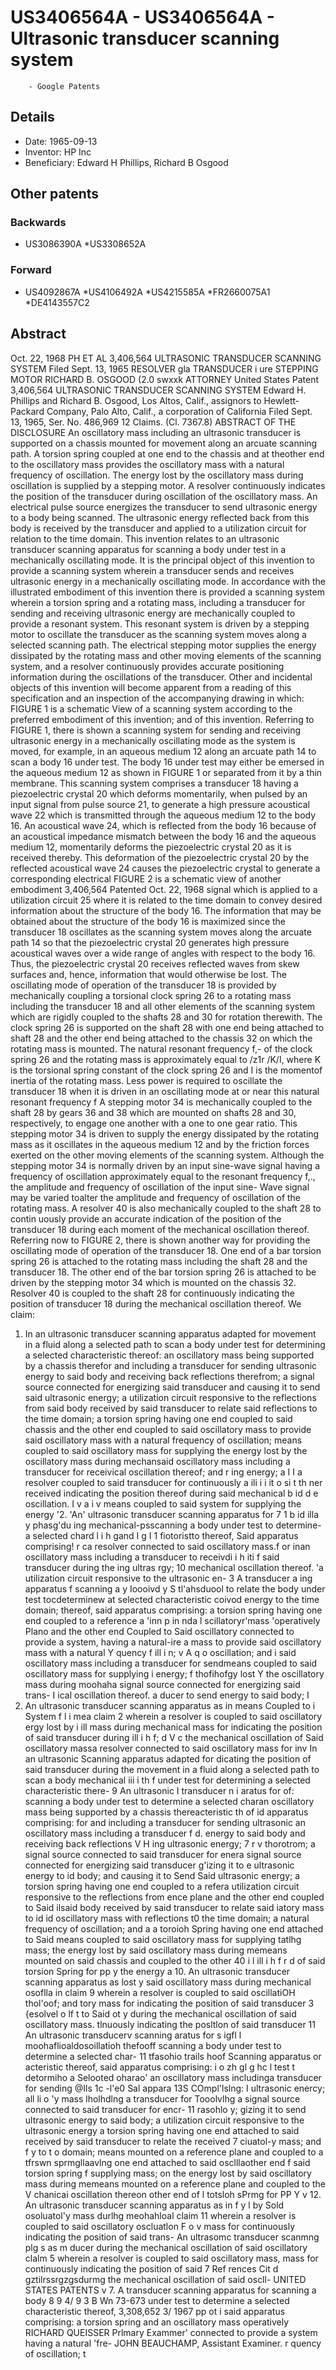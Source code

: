# US3406564A - US3406564A - Ultrasonic transducer scanning system 
        - Google Patents

## Details

* Date: 1965-09-13
* Inventor: HP Inc
* Beneficiary: Edward H Phillips, Richard B Osgood
## Other patents

### Backwards
 * US3086390A
 *US3308652A
### Forward
 * US4092867A
 *US4106492A
 *US4215585A
 *FR2660075A1
 *DE4143557C2
## Abstract

Oct. 22, 1968 PH ET AL 3,406,564 
ULTRASONIC TRANSDUCER SCANNING SYSTEM Filed Sept. 13, 1965 RESOLVER gla TRANSDUCER i ure STEPPING MOTOR RICHARD B. OSGOOD (2.0 swxxk ATTORNEY United States Patent 3,406,564 ULTRASONIC TRANSDUCER SCANNING SYSTEM Edward H. Phillips and Richard B. Osgood, Los Altos, Calif., assignors to Hewlett-Packard Company, Palo Alto, Calif., a corporation of California Filed Sept. 13, 1965, Ser. No. 486,969 
12 Claims. (Cl. 7367.8) 
ABSTRACT OF THE DISCLOSURE An oscillatory mass including an ultrasonic transducer is supported on a chassis mounted for movement along an arcuate scanning path. A torsion spring coupled at one end to the chassis and at theother end to the oscillatory mass provides the oscillatory mass with a natural frequency of oscillation. The energy lost by the oscillatory mass during oscillation is supplied by a stepping motor. A resolver continuously indicates the position of the transducer during oscillation of the oscillatory mass. An electrical pulse source energizes the transducer to send ultrasonic energy to a body being scanned. The ultrasonic energy reflected back from this body is received by the transducer and applied to a utilization circuit for relation to the time domain. 
 This invention relates to an ultrasonic transducer scanning apparatus for scanning a body under test in a mechanically oscillating mode. 
 It is the principal object of this invention to provide a scanning system wherein a transducer sends and receives ultrasonic energy in a mechanically oscillating mode. 
 In accordance with the illustrated embodiment of this invention there is provided a scanning system wherein a torsion spring and a rotating mass, including a transducer for sending and receiving ultrasonic energy are mechanically coupled to provide a resonant system. This resonant system is driven by a stepping motor to oscillate the transducer as the scanning system moves along a selected scanning path. The electrical stepping motor supplies the energy dissipated by the rotating mass and other moving elements of the scanning system, and a resolver continuously provides accurate positioning information during the oscillations of the transducer. 
 Other and incidental objects of this invention will become apparent from a reading of this specification and an inspection of the accompanying drawing in which: 
 FIGURE 1 is a schematic View of a scanning system according to the preferred embodiment of this invention; and 
of this invention. 
 Referring to FIGURE 1, there is shown a scanning system for sending and receiving ultrasonic energy in a mechanically oscillating mode as the system is moved, for example, in an aqueous medium 12 along an arcuate path 14 to scan a body 16 under test. The body 16 under test may either be emersed in the aqueous medium 12 as shown in FIGURE 1 or separated from it by a thin membrane. This scanning system comprises a transducer 18 having a piezoelectric crystal 20 which deforms momentarily, when pulsed by an input signal from pulse source 21, to generate a high pressure acoustical wave 22 which is transmitted through the aqueous medium 12 to the body 16. An acoustical wave 24, which is reflected from the body 16 because of an acoustical impedance mismatch between the body 16 and the aqueous medium 12, momentarily deforms the piezoelectric crystal 20 as it is received thereby. This deformation of the piezoelectric crystal 20 by the reflected acoustical wave 24 causes the piezoelectric crystal to generate a corresponding electrical FIGURE 2 is a schematic view of another embodiment 3,406,564 Patented Oct. 22, 1968 signal which is applied to a utilization circuit 25 where it is related to the time domain to convey desired information about the structure of the body 16. The information that may be obtained about the structure of the body 16 is maximized since the transducer 18 oscillates as the scanning system moves along the arcuate path 14 so that the piezoelectric crystal 20 generates high pressure acoustical waves over a wide range of angles with respect to the body 16. Thus, the piezoelectric crystal 20 receives reflected waves from skew surfaces and, hence, information that would otherwise be lost. 
 The oscillating mode of operation of the transducer 18 is provided by mechanically coupling a torsional clock spring 26 to a rotating mass including the transducer 18 and all other elements of the scanning system which are rigidly coupled to the shafts 28 and 30 for rotation therewith. The clock spring 26 is supported on the shaft 28 with one end being attached to shaft 28 and the other end being attached to the chassis 32 on which the rotating mass is mounted. The natural resonant frequency f,- of the clock spring 26 and the rotating mass is approximately equal to /z1r /K/I, where K is the torsional spring constant of the clock spring 26 and I is the momentof inertia of the rotating mass. Less power is required to oscillate the transducer 18 when it is driven in an oscillating mode at or near this natural resonant frequency f A stepping motor 34 is mechanically coupled to the shaft 28 by gears 36 and 38 which are mounted on shafts 28 and 30, respectively, to engage one another with a one to one gear ratio. This stepping motor 34 is driven to supply the energy dissipated by the rotating mass as it oscillates in the aqueous medium 12 and by the friction forces exerted on the other moving elements of the scanning system. Although the stepping motor 34 is normally driven by an input sine-wave signal having a frequency of oscillation approximately equal to the resonant frequency f,., the amplitude and frequency of oscillation of the input sine- Wave signal may be varied toalter the amplitude and frequency of oscillation of the rotating mass. A resolver 40 is also mechanically coupled to the shaft 28 to contin uously provide an accurate indication of the position of the transducer 18 during each moment of the mechanical oscillation thereof. 
 Referring now to FIGURE 2, there is shown another way for providing the oscillating mode of operation of the transducer 18. One end of a bar torsion spring 26 is attached to the rotating mass including the shaft 28 and the transducer 18. The other end of the bar torsion spring 26 is attached to be driven by the stepping motor 34 which is mounted on the chassis 32. Resolver 40 is coupled to the shaft 28 for continuously indicating the position of transducer 18 during the mechanical oscillation thereof. 
We claim: 
 1. In an ultrasonic transducer scanning apparatus adapted for movement in a fluid along a selected path to scan a body under test for determining a selected characteristic thereof: 
an oscillatory mass being supported by a chassis therefor and including a transducer for sending ultrasonic energy to said body and receiving back reflections therefrom; 
a signal source connected for energizing said transducer and causing it to send said ultrasonic energy; 
a utilization circuit responsive to the reflections from said body received by said transducer to relate said reflections to the time domain; 
a torsion spring having one end coupled to said chassis and the other end coupled to said oscillatory mass to provide said oscillatory mass with a natural frequency of oscillation; 
means coupled to said oscillatory mass for supplying the energy lost by the oscillatory mass during mechansaid oscillatory mass including a transducer for receivical oscillation thereof; and r ing energy; a I I a resolver coupled to said transducer for continuously a ili i i it o si t th ner received indicating the position thereof during said mechanical b id d e oscillation. I v a i v means coupled to said system for supplying the energy '2. 'An' ultrasonic transducer scanning apparatus for 7 1 b id illa y phasg'du ing mechanical-psscanning a body under test to determine-a selected chard l i h gand I g I 1 fiotoristto thereof, Said apparatus comprising! r ca resolver connected to said oscillatory mass.f or inan oscillatory mass including a transducer to receivdi i h iti f said transducer during the ing ultras rgy; 10 mechanical oscillation thereof. 'a utilization circuit responsive to the ultrasonic en- 3 A transducer a ing apparatus f scanning a y Ioooivd y S tl'ahsduool to relate the body under test tocdeterminew at selected characteristic coivod energy to the time domain; thereof, said apparatus comprising: a torsion spring having one end coupled to a reference a 'inn p in nda l scillatoryr'mass 'operatively Plano and the other end Coupled to Said oscillatory connected to provide a system, having a natural-ire a mass to provide said oscillatory mass with a natural Y quency f ill i n; v A q o oscillation; and i said oscillatory mass including a transducer for sendmeans coupled to said oscillatory mass for supplying i energy; f thofihofgy lost Y the oscillatory mass during moohaha signal source connected for energizing said trans- I ical oscillation thereof. a ducer to send energy to said body; I 
 3. An ultrasonic transducer scanning apparatus as in means Coupled to i System f l i mea claim 2 wherein a resolver is coupled to said oscillatory ergy lost by i ill mass during mechanical mass for indicating the position of said transducer during ill i h f; d V c the mechanical oscillation of Said oscillatory massa resolver connected to said oscillatory mass for inv In an ultrasonic Scanning apparatus adapted for dicating the position of said transducer during the movement in a fluid along a selected path to scan a body mechanical iii i th f under test for determining a selected characteristic there- 9 An ultrasonic I transducer n i aratus for of: scanning a body under test to determine a selected charan oscillatory mass being supported by a chassis thereacteristic th of id apparatus comprising: 
 for and including a transducer for sending ultrasonic an oscillatory mass including a transducer f d. energy to said body and receiving back reflections V H ing ultrasonic energy; 7 r v thorotrom; a signal source connected to said transducer for enera signal source connected for energizing said transducer g'izing it to e ultrasonic energy to id body; 
 and causing it to Send Said ultrasonic energy; a torsion spring having one end coupled to a refera utilization circuit responsive to the reflections from ence plane and the other end coupled to Said ilsaid body received by said transducer to relate said iatory mass to id id oscillatory mass with reflections t0 the time domain; a natural frequency of oscillation; and a a toroioh Spring having one end attached to Said means coupled to said oscillatory mass for supplying tatlhg mass; the energy lost by said oscillatory mass during memeans mounted on said chassis and coupled to the other 40 i l ill i h f r d of said torsion Spring for pp y the energy a 10. An ultrasonic transducer scanning apparatus as lost y said oscillatory mass during mechanical osoflla in claim 9 wherein a resolver is coupled to said oscillatiOH thol'oof; and tory mass for indicating the position of said transducer 3 {esolvel o lf t to Said ot y during the mechanical oscillation of said oscillatory mass. tlnuously indicating the posltlon of said transducer 11 An ultrasonic transducerv scanning aratus for s igfl l moohaflioaldosoillatioh thefooff scanning a body under test to determine a selected char- 11 tfasohio trails hoof Scanning apparatus or acteristic thereof, said apparatus comprising: i o zh gl g hc l test t detormiho a Selooted oharao' an oscillatory mass includinga transducer for sending @Ils 1c -l'e0 Sal appara 13S COmpl'lslng: I ultrasonic enercy; 
all li o 'y mass lholhdlng a transducer for Tooolvlhg a signal source connected to said transducer for encr- 11 rasohlo y; gizing it to send ultrasonic energy to said body; a utilization circuit responsive to the ultrasonic energy a torsion spring having one end attached to said received by said transducer to relate the received 7 ciuatol-y mass; and f y to t o domain; means mounted on a reference plane and coupled to a tfrswn sprmgllaavlng one end attached to said osclllaother end f said torsion spring f supplying mass; on the energy lost by said oscillatory mass during memeans mounted on a reference plane and coupled to the V chanicai oscillation thereon other end of l totsloh sPrmg for PP Y v 12. An ultrasonic transducer scanning apparatus as in f y l by Sold osoluatol'y mass durlhg meohahloal claim 11 wherein a resolver is coupled to said oscillatory oscluatlon F o v mass for continuously indicating the position of said trans- An ultrasomc transducer scanmng plg s as m ducer during the mechanical oscillation of said oscillatory clalm 5 wherein a resolver is coupled to said oscillatory mass, mass for continuously indicating the position of said 7 Ref rences Cit d gztilrssrgzgsdurmg the mechanical oscillation of said oscll- UNITED STATES PATENTS v 7. A transducer scanning apparatus for scanning a body 8 9 4/ 9 3 B Wn 73-673 under test to determine a selected characteristic thereof, 3,308,652 3/ 1967 pp ot i said apparatus comprising: 
a torsion spring and an oscillatory mass operatively RICHARD QUEISSER Prlmary Exammer' connected to provide a system having a natural 'fre- JOHN BEAUCHAMP, Assistant Examiner. r quency of oscillation; t